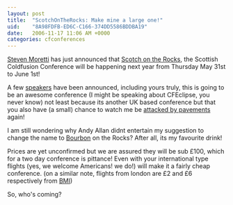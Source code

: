 ```yaml
---
layout: post
title:  "ScotchOnTheRocks: Make mine a large one!"
uid:	"8A98FDFB-ED6C-C166-374DD5586BDDBA19"
date:   2006-11-17 11:06 AM +0000
categories: cfconferences
---
```

<a href="http://nil.checksite.co.uk/index.cfm/2006/11/17/Announcing-Scotch-on-the-Rocks-2007">Steven Moretti</a> has just announced that <a href="http://scotch.scottishcfug.com/">Scotch on the Rocks</a>, the Scottish Coldfusion Conference will be happening next year from Thursday May 31st to June 1st!

A few <a href="http://scotch.scottishcfug.com/speakers.cfm">speakers</a> have been announced, including yours truly, this is going to be an awesome conference (I might be speaking about CFEclipse, you never know) not least because its another UK based conference but that you also have (a small) chance to watch me be <a href="http://www.andyjarrett.co.uk/andy/blog/index.cfm/2006/11/10/CFDevCon-The-photos-have-started">attacked by pavements</a> again!

I am still wondering why Andy Allan didnt entertain my suggestion to change the name to <a href="http://www.jackdaniels.com/">Bourbon</a> on the Rocks? After all, its my favourite drink! 

Prices are yet unconfirmed but we are assured they will be sub &pound;100, which for a two day conference is pittance! Even with your international type flights (yes, we welcome Americans! we do!) will make it a fairly cheap conference. (on a similar note, flights from london are &pound;2 and &pound;6 respectively from <a href="http://www.flybmi.com/bmi/en-gb/index.aspx">BMI</a>)

So, who's coming?